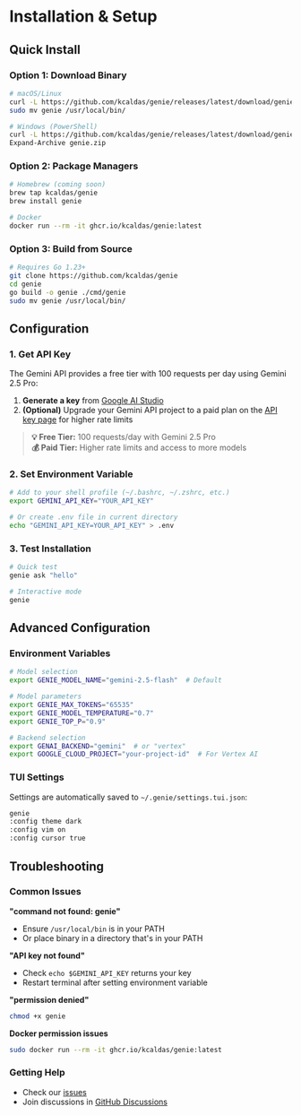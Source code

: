 # Installation & Setup

## Quick Install

### Option 1: Download Binary
```bash
# macOS/Linux
curl -L https://github.com/kcaldas/genie/releases/latest/download/genie_$(uname -s)_$(uname -m).tar.gz | tar xz
sudo mv genie /usr/local/bin/

# Windows (PowerShell)
curl -L https://github.com/kcaldas/genie/releases/latest/download/genie_Windows_x86_64.zip -o genie.zip
Expand-Archive genie.zip
```

### Option 2: Package Managers
```bash
# Homebrew (coming soon)
brew tap kcaldas/genie
brew install genie

# Docker
docker run --rm -it ghcr.io/kcaldas/genie:latest
```

### Option 3: Build from Source
```bash
# Requires Go 1.23+
git clone https://github.com/kcaldas/genie
cd genie
go build -o genie ./cmd/genie
sudo mv genie /usr/local/bin/
```

## Configuration

### 1. Get API Key
The Gemini API provides a free tier with 100 requests per day using Gemini 2.5 Pro:

1. **Generate a key** from [Google AI Studio](https://aistudio.google.com/app/apikey)
2. **(Optional)** Upgrade your Gemini API project to a paid plan on the [API key page](https://aistudio.google.com/app/apikey) for higher rate limits

> **💡 Free Tier:** 100 requests/day with Gemini 2.5 Pro  
> **💰 Paid Tier:** Higher rate limits and access to more models

### 2. Set Environment Variable
```bash
# Add to your shell profile (~/.bashrc, ~/.zshrc, etc.)
export GEMINI_API_KEY="YOUR_API_KEY"

# Or create .env file in current directory
echo "GEMINI_API_KEY=YOUR_API_KEY" > .env
```

### 3. Test Installation
```bash
# Quick test
genie ask "hello"

# Interactive mode
genie
```

## Advanced Configuration

### Environment Variables
```bash
# Model selection
export GENIE_MODEL_NAME="gemini-2.5-flash"  # Default

# Model parameters
export GENIE_MAX_TOKENS="65535"
export GENIE_MODEL_TEMPERATURE="0.7"
export GENIE_TOP_P="0.9"

# Backend selection
export GENAI_BACKEND="gemini"  # or "vertex"
export GOOGLE_CLOUD_PROJECT="your-project-id"  # For Vertex AI
```

### TUI Settings
Settings are automatically saved to `~/.genie/settings.tui.json`:

```bash
genie
:config theme dark
:config vim on
:config cursor true
```

## Troubleshooting

### Common Issues

**"command not found: genie"**
- Ensure `/usr/local/bin` is in your PATH
- Or place binary in a directory that's in your PATH

**"API key not found"**
- Check `echo $GEMINI_API_KEY` returns your key
- Restart terminal after setting environment variable

**"permission denied"**
```bash
chmod +x genie
```

**Docker permission issues**
```bash
sudo docker run --rm -it ghcr.io/kcaldas/genie:latest
```

### Getting Help
- Check our [issues](https://github.com/kcaldas/genie/issues)
- Join discussions in [GitHub Discussions](https://github.com/kcaldas/genie/discussions)